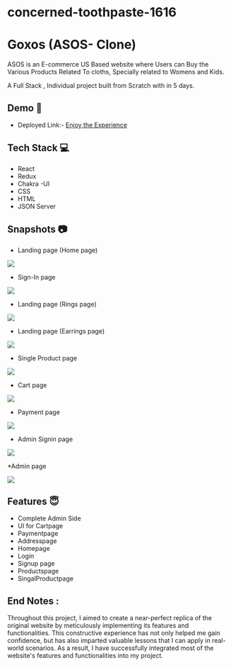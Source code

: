 # concerned-toothpaste-1616




# Goxos (ASOS- Clone)

ASOS is an E-commerce US Based website where Users can Buy the Various Products Related To cloths,
Specially related to Womens and Kids.

A Full Stack , Individual project built from Scratch with in 5 days.


## Demo  🎥

- Deployed Link:- [Enjoy the Experience](https://goxox.netlify.app/)

## Tech Stack 💻

- React
- Redux
- Chakra -UI
- CSS
- HTML
- JSON Server


## Snapshots :camera:
* Landing page (Home page) 


<img src="./Frontend/infinity-stone/src/ImageData/home.png"/>

* Sign-In page
 

<img src="./Frontend/infinity-stone/src/ImageData/signin.png"/>

* Landing page (Rings page) 

<img src="./Frontend/infinity-stone/src/ImageData/rings.png"/>


* Landing page (Earrings page) 


<img src="./Frontend/infinity-stone/src/ImageData/earrings.png"/>




* Single Product page



<img src="./Frontend/infinity-stone/src/ImageData/singal.png"/>


* Cart page

 

<img src="./Frontend/infinity-stone/src/ImageData/cartpage.png"/>

* Payment page



<img src="./Frontend/infinity-stone/src/ImageData/payment.png"/>

* Admin Signin page


<img src="./Frontend/infinity-stone/src/ImageData/adminlogin.png"/>


*Admin page


<img src="./Frontend/infinity-stone/src/ImageData/adminpage.png"/>





## Features  😇
-   Complete Admin Side
-   UI for Cartpage 
-   Paymentpage 
-   Addresspage 
-   Homepage
-   Login
-   Signup page
-   Productspage
-   SingalProductpage



## End Notes :

Throughout this project, I aimed to create a near-perfect replica of the original website by meticulously implementing its features and functionalities. This constructive experience has not only helped me gain confidence, but has also imparted valuable lessons that I can apply in real-world scenarios. As a result, I have successfully integrated most of the website's features and functionalities into my project.
